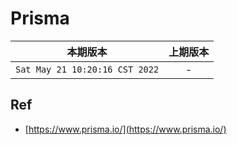 # Prisma

|本期版本| 上期版本
|:---:|:---:
`Sat May 21 10:20:16 CST 2022` | -


## Ref

* [https://www.prisma.io/](https://www.prisma.io/)